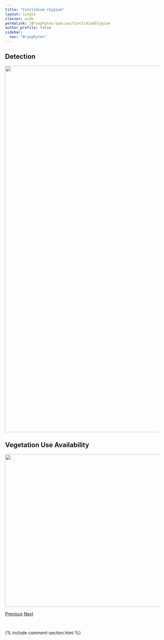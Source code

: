```yaml
---
title: "Cinclidium stygium"
layout: single
classes: wide
permalink: /Bryophytes/species/CinclidiumStygium
author_profile: false
sidebar:
  nav: "Bryophytes"
---
```


<h2>Detection</h2>

<a href="https://drive.google.com/uc?export=view&id=12Z4UvLtL1h6KERPcUVWGJZUbF8S8D_PD">
<img src="https://drive.google.com/uc?export=view&id=12Z4UvLtL1h6KERPcUVWGJZUbF8S8D_PD" height = "1200" width = "800">
</a>


<h2>Vegetation Use Availability</h2>

<a href="https://drive.google.com/uc?export=view&id=1O04DmIDHLZbXOZn_dw9JM8GsmgQcueNg">
<img src="https://drive.google.com/uc?export=view&id=1O04DmIDHLZbXOZn_dw9JM8GsmgQcueNg" height = "500" width = "1000">
</a>


<a href="/DevelopmentWebsite/Bryophytes/species/ChiloscyphusPallescensPolyanthos" class="pagination--pager" title="Chiloscyphus pallescens/polyanthos">Previous</a> <a href="/DevelopmentWebsite/Bryophytes/species/CladopodiellaFluitans" class="pagination--pager" title="Cladopodiella fluitans">Next</a>

<p>&nbsp;</p>

{% include comment-section.html %}
